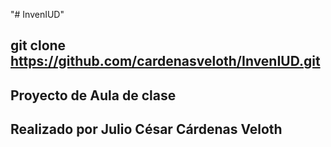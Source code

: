 "# InvenIUD" 

## git clone https://github.com/cardenasveloth/InvenIUD.git
## Proyecto de Aula de clase
## Realizado por Julio César Cárdenas Veloth

